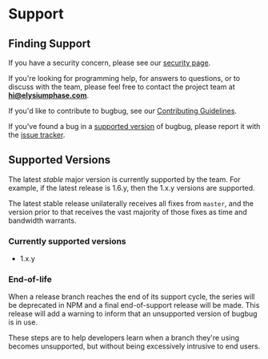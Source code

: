 # Support

## Finding Support
If you have a security concern,
please see our [security page](SECURITY.md).

If you're looking for programming help,
for answers to questions,
or to discuss with the team,
please feel free to contact the project team at **hi@elysiumphase.com**.

If you'd like to contribute to bugbug,
see our [Contributing Guidelines](CONTRIBUTING.md).

If you've found a bug in a [supported version](#supported-versions)
of bugbug, please report it with the
[issue tracker](https://github.com/elysiumphase/bugbug/issues).

## Supported Versions
The latest *stable* major version is currently supported by the team.
For example, if the latest release is 1.6.y, then the 1.x.y versions are supported.

The latest stable release unilaterally receives all fixes from `master`,
and the version prior to that receives the vast majority of those fixes
as time and bandwidth warrants.

### Currently supported versions

- 1.x.y

### End-of-life
When a release branch reaches the end of its support cycle, the series
will be deprecated in NPM and a final end-of-support release will be
made. This release will add a warning to inform that an unsupported
version of bugbug is in use.

These steps are to help developers learn when a branch they're
using becomes unsupported, but without being excessively intrusive
to end users.
